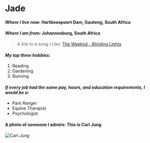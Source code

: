 # Jade

#### _Where I live now:_ Hartbeespoort Dam, Gauteng, South Africa

#### _Where I am from:_ Johannesburg, South Africa

> _A link to a song I Like:_ [The Weeknd - Blinding Lights](https://youtu.be/4NRXx6U8ABQ)

#### _My top three hobbies:_

1. Reading
1. Gardening
1. Running

#### _If every job had the same pay, hours, and education requirements, I would be a:_

- Park Ranger
- Equine Therapist
- Psychologist

#### A photo of someone I admire: This is Carl Jung

![Carl Jung](https://miro.medium.com/v2/resize:fit:640/format:webp/1*Oj1X9TsgcTnH7VzDn_Vkig.jpeg)
